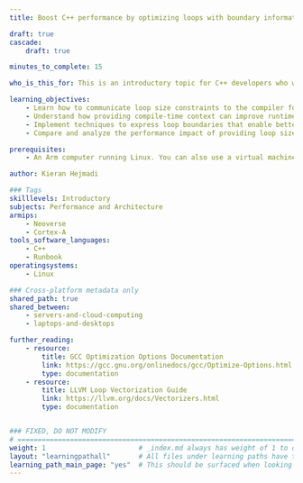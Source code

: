 ```yaml
---
title: Boost C++ performance by optimizing loops with boundary information

draft: true
cascade:
    draft: true

minutes_to_complete: 15

who_is_this_for: This is an introductory topic for C++ developers who want to improve the runtime of loops using existing knowledge of the loop size.

learning_objectives: 
    - Learn how to communicate loop size constraints to the compiler for better optimization.
    - Understand how providing compile-time context can improve runtime performance.
    - Implement techniques to express loop boundaries that enable better code generation.
    - Compare and analyze the performance impact of providing loop size context.

prerequisites:
    - An Arm computer running Linux. You can also use a virtual machine from a [cloud service provider](/learning-paths/servers-and-cloud-computing/csp/).

author: Kieran Hejmadi

### Tags
skilllevels: Introductory
subjects: Performance and Architecture
armips:
    - Neoverse
    - Cortex-A
tools_software_languages:
    - C++
    - Runbook
operatingsystems:
    - Linux

### Cross-platform metadata only
shared_path: true
shared_between:
    - servers-and-cloud-computing
    - laptops-and-desktops

further_reading:
    - resource:
        title: GCC Optimization Options Documentation
        link: https://gcc.gnu.org/onlinedocs/gcc/Optimize-Options.html
        type: documentation
    - resource:
        title: LLVM Loop Vectorization Guide
        link: https://llvm.org/docs/Vectorizers.html
        type: documentation


### FIXED, DO NOT MODIFY
# ================================================================================
weight: 1                       # _index.md always has weight of 1 to order correctly
layout: "learningpathall"       # All files under learning paths have this same wrapper
learning_path_main_page: "yes"  # This should be surfaced when looking for related content. Only set for _index.md of learning path content.
---
```

